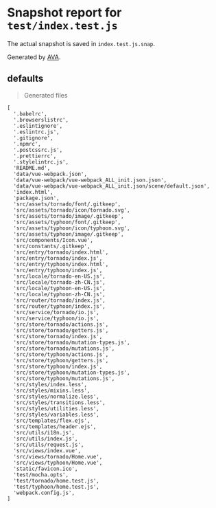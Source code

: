 # Snapshot report for `test/index.test.js`

The actual snapshot is saved in `index.test.js.snap`.

Generated by [AVA](https://ava.li).

## defaults

> Generated files

    [
      '.babelrc',
      '.browserslistrc',
      '.eslintignore',
      '.eslintrc.js',
      '.gitignore',
      '.npmrc',
      '.postcssrc.js',
      '.prettierrc',
      '.stylelintrc.js',
      'README.md',
      'data/vue-webpack.json',
      'data/vue-webpack/vue-webpack_ALL_init.json.json',
      'data/vue-webpack/vue-webpack_ALL_init.json/scene/default.json',
      'index.html',
      'package.json',
      'src/assets/tornado/font/.gitkeep',
      'src/assets/tornado/icon/tornado.svg',
      'src/assets/tornado/image/.gitkeep',
      'src/assets/typhoon/font/.gitkeep',
      'src/assets/typhoon/icon/typhoon.svg',
      'src/assets/typhoon/image/.gitkeep',
      'src/components/Icon.vue',
      'src/constants/.gitkeep',
      'src/entry/tornado/index.html',
      'src/entry/tornado/index.js',
      'src/entry/typhoon/index.html',
      'src/entry/typhoon/index.js',
      'src/locale/tornado-en-US.js',
      'src/locale/tornado-zh-CN.js',
      'src/locale/typhoon-en-US.js',
      'src/locale/typhoon-zh-CN.js',
      'src/router/tornado/index.js',
      'src/router/typhoon/index.js',
      'src/service/tornado/io.js',
      'src/service/typhoon/io.js',
      'src/store/tornado/actions.js',
      'src/store/tornado/getters.js',
      'src/store/tornado/index.js',
      'src/store/tornado/mutation-types.js',
      'src/store/tornado/mutations.js',
      'src/store/typhoon/actions.js',
      'src/store/typhoon/getters.js',
      'src/store/typhoon/index.js',
      'src/store/typhoon/mutation-types.js',
      'src/store/typhoon/mutations.js',
      'src/styles/index.less',
      'src/styles/mixins.less',
      'src/styles/normalize.less',
      'src/styles/transitions.less',
      'src/styles/utilities.less',
      'src/styles/variables.less',
      'src/templates/flex.ejs',
      'src/templates/header.ejs',
      'src/utils/i18n.js',
      'src/utils/index.js',
      'src/utils/request.js',
      'src/views/index.vue',
      'src/views/tornado/Home.vue',
      'src/views/typhoon/Home.vue',
      'static/favicon.ico',
      'test/mocha.opts',
      'test/tornado/home.test.js',
      'test/typhoon/home.test.js',
      'webpack.config.js',
    ]
